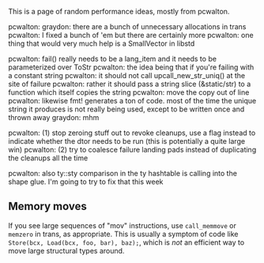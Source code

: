This is a page of random performance ideas, mostly from pcwalton.

pcwalton:
graydon: there are a bunch of unnecessary allocations in trans
pcwalton:
I fixed a bunch of 'em but there are certainly more
pcwalton:
one thing that would very much help is a SmallVector in libstd

pcwalton:
fail() really needs to be a lang_item and it needs to be parameterized over ToStr
pcwalton:
the idea being that if you're failing with a constant string
pcwalton:
it should not call upcall_new_str_uniq() at the site of failure
pcwalton:
rather it should pass a string slice (&static/str) to a function which itself copies the string
pcwalton:
move the copy out of line
pcwalton:
likewise fmt! generates a ton of code. most of the time the unique string it produces is not really being used, except to be written once and thrown away
graydon:
mhm

pcwalton:
(1) stop zeroing stuff out to revoke cleanups, use a flag instead to indicate whether the dtor needs to be run (this is potentially a quite large win)
pcwalton:
(2) try to coalesce failure landing pads instead of duplicating the cleanups all the time

pcwalton:
also ty::sty comparison in the ty hashtable is calling into the shape glue. I'm going to try to fix that this week

## Memory moves

If you see large sequences of "mov" instructions, use `call_memmove` or `memzero` in trans, as appropriate. This is usually a symptom of code like `Store(bcx, Load(bcx, foo, bar), baz);`, which is *not* an efficient way to move large structural types around.